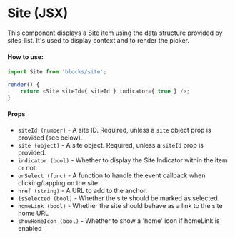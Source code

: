 Site (JSX)
==========

This component displays a Site item using the data structure provided by sites-list. It's used to display context and to render the picker.

#### How to use:

```js
import Site from 'blocks/site';

render() {
	return <Site siteId={ siteId } indicator={ true } />;
}
```

#### Props

* `siteId (number)` - A site ID. Required, unless a `site` object prop is provided (see below).
* `site (object)` - A site object. Required, unless a `siteId` prop is provided.
* `indicator (bool)` - Whether to display the Site Indicator within the item or not.
* `onSelect (func)` - A function to handle the event callback when clicking/tapping on the site.
* `href (string)` - A URL to add to the anchor.
* `isSelected (bool)` - Whether the site should be marked as selected.
* `homeLink (bool)` - Whether the site should behave as a link to the site home URL
* `showHomeIcon (bool)` - Whether to show a 'home' icon if homeLink is enabled
